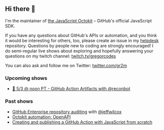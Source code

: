 ## Hi there 👋

I'm the maintainer of [the JavaScript Octokit](https://github.com/octokit/octokit.js/) – GitHub's official JavaScript SDK.

If you have any questions about GitHub's APIs or automation, and you think it would be interesting for others, too, please create an issue in my [helpdesk](https://github.com/gr2m/helpdesk) repository. Questions by people new to coding are strongly encouraged! I do semi-regular live shows about exploring and hopefully answering your questions on my twitch channel: [twitch.tv/gregorcodes](https://www.twitch.tv/gregorcodes)

You can also ask and follow me on Twitter: [twitter.com/gr2m](https://twitter.com/gr2m)

### Upcoming shows

- [📅 5/3 @ noon PT - GitHub Action Artifacts with @reconbot](https://github.com/gr2m/helpdesk/issues/7)

### Past shows

- [GitHub Enterprise repository auditing](https://github.com/gr2m/helpdesk/issues/1) with [@jeffwilcox](https://github.com/jeffwilcox)
- [Octokit automation: OpenAPI](https://github.com/gr2m/helpdesk/issues/5)
- [Creating and publishing a GitHub Action with JavaScript from scratch](https://github.com/gr2m/helpdesk/issues/4)
